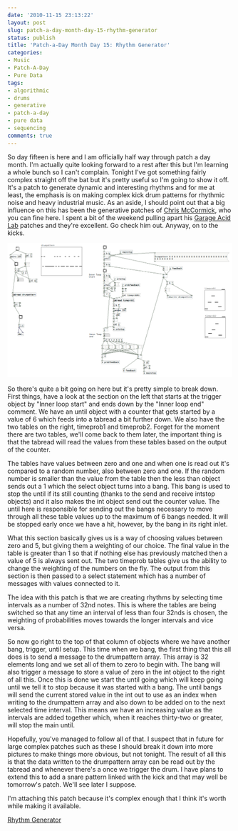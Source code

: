 ```yaml
---
date: '2010-11-15 23:13:22'
layout: post
slug: patch-a-day-month-day-15-rhythm-generator
status: publish
title: 'Patch-a-Day Month Day 15: Rhythm Generator'
categories:
- Music
- Patch-A-Day
- Pure Data
tags:
- algorithmic
- drums
- generative
- patch-a-day
- pure data
- sequencing
comments: true
---
```


So day fifteen is here and I am officially half way through patch a day month. I'm actually quite looking forward to a rest after this but I'm learning a whole bunch so I can't complain. Tonight I've got something fairly complex straight off the bat but it's pretty useful so I'm going to show it off. It's a patch to generate dynamic and interesting rhythms and for me at least, the emphasis is on making complex kick drum patterns for rhythmic noise and heavy industrial music. As an aside, I should point out that a big influence on this has been the generative patches of [Chris McCormick](http://mccormick.cx), who you can fine here. I spent a bit of the weekend pulling apart his [Garage Acid Lab](http://mccormick.cx/projects/GarageAcidLab/) patches and they're excellent. Go check him out. Anyway, on to the kicks.



![Kick Drum Rhythm Generator](/a/2010-11-15-patch-a-day-month-day-15-rhythm-generator/15-RhythmGenerator.png)

So there's quite a bit going on here but it's pretty simple to break down. First things, have a look at the section on the left that starts at the trigger object by "Inner loop start" and ends down by the "Inner loop end" comment. We have an until object with a counter that gets started by a value of 6 which feeds into a tabread a bit further down. We also have the two tables on the right, timeprob1 and timeprob2. Forget for the moment there are two tables, we'll come back to them later, the important thing is that the tabread will read the values from these tables based on the output of the counter.

The tables have values between zero and one and when one is read out it's compared to a random number, also between zero and one. If the random number is smaller than the value from the table then the less than object sends out a 1 which the select object turns into a bang. This bang is used to stop the until if its still counting (thanks to the send and receive intstop objects) and it also makes the int object send out the counter value. The until here is responsible for sending out the bangs necessary to move through all these table values up to the maximum of 6 bangs needed. It will be stopped early once we have a hit, however, by the bang in its right inlet.

What this section basically gives us is a way of choosing values between zero and 5, but giving them a weighting of our choice. The final value in the table is greater than 1 so that if nothing else has previously matched then a value of 5 is always sent out. The two timeprob tables give us the ability to change the weighting of the numbers on the fly. The output from this section is then passed to a select statement which has a number of messages with values connected to it.

The idea with this patch is that we are creating rhythms by selecting time intervals as a number of 32nd notes. This is where the tables are being switched so that any time an interval of less than four 32nds is chosen, the weighting of probabilities moves towards the longer intervals and vice versa.

So now go right to the top of that column of objects where we have another bang, trigger, until setup. This time when we bang, the first thing that this all does is to send a message to the drumpattern array. This array is 32 elements long and we set all of them to zero to begin with. The bang will also trigger a message to store a value of zero in the int object to the right of all this. Once this is done we start the until going which will keep going until we tell it to stop because it was started with a bang. The until bangs will send the current stored value in the int out to use as an index when writing to the drumpattern array and also down to be added on to the next selected time interval. This means we have an increasing value as the intervals are added together which, when it reaches thirty-two or greater, will stop the main until.

Hopefully, you've managed to follow all of that. I suspect that in future for large complex patches such as these I should break it down into more pictures to make things more obvious, but not tonight. The result of all this is that the data written to the drumpattern array can be read out by the tabread and whenever there's a once we trigger the drum. I have plans to extend this to add a snare pattern linked with the kick and that may well be tomorrow's patch. We'll see later I suppose.

I'm attaching this patch because it's complex enough that I think it's worth while making it available.

[Rhythm Generator](/a/2010-11-15-patch-a-day-month-day-15-rhythm-generator/15-RhythmGenerator.zip)

